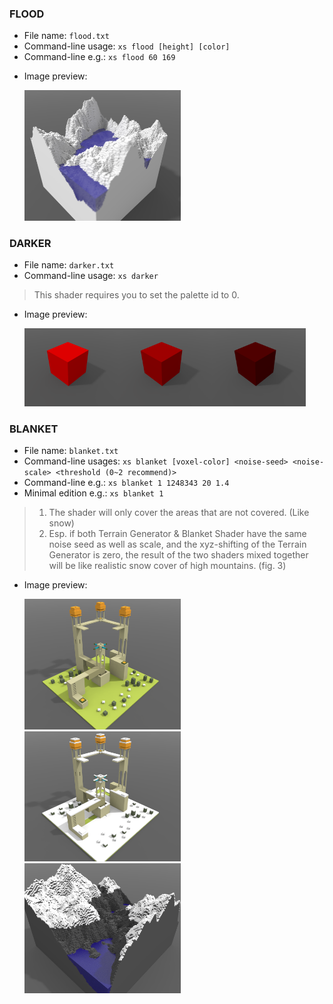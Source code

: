 ### FLOOD

* File name: `flood.txt`
* Command-line usage: `xs flood [height] [color]`
* Command-line e.g.: `xs flood 60 169`
>
* Image preview:

  <img src="../img/f.png" width="250px">
### DARKER

* File name: `darker.txt`
* Command-line usage: `xs darker`
> This shader requires you to set the palette id to 0. 
* Image preview:

  <img src="../img/d.png" width="150px"><img src="../img/d1.png" width="150px"><img src="../img/d2.png" width="150px">
### BLANKET
* File name: `blanket.txt`
* Command-line usages: 
  `xs blanket [voxel-color] <noise-seed> <noise-scale> <threshold (0~2 recommend)>`
* Command-line e.g.: `xs blanket 1 1248343 20 1.4`
* Minimal edition e.g.: `xs blanket 1`
>1. The shader will only cover the areas that are not covered. (Like snow)
>2. Esp. if both Terrain Generator & Blanket Shader have the same noise seed as well as scale, and the xyz-shifting of the Terrain Generator is zero, the result of the two shaders mixed together will be like realistic snow cover of high mountains. (fig. 3)
* Image preview:

  <img src="../img/b.png" width="250px">
  <img src="../img/b1.png" width="250px">
  <img src="../img/b2.png" width="250px">